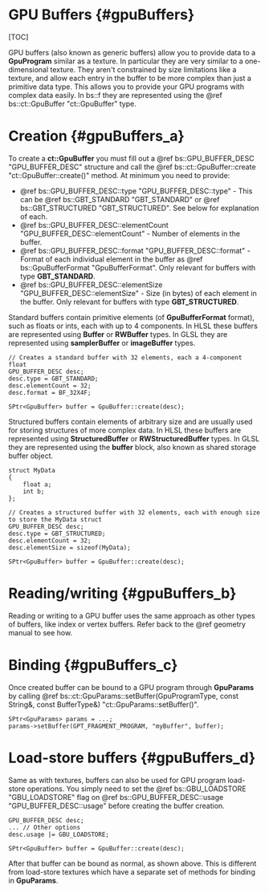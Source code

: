 GPU Buffers			{#gpuBuffers}
===============
[TOC]

GPU buffers (also known as generic buffers) allow you to provide data to a **GpuProgram** similar as a texture. In particular they are very similar to a one-dimensional texture. They aren't constrained by size limitations like a texture, and allow each entry in the buffer to be more complex than just a primitive data type. This allows you to provide your GPU programs with complex data easily. In bs::f they are represented using the @ref bs::ct::GpuBuffer "ct::GpuBuffer" type. 

# Creation {#gpuBuffers_a}
To create a **ct::GpuBuffer** you must fill out a @ref bs::GPU_BUFFER_DESC "GPU_BUFFER_DESC" structure and call the @ref bs::ct::GpuBuffer::create "ct::GpuBuffer::create()" method. At minimum you need to provide:
 - @ref bs::GPU_BUFFER_DESC::type "GPU_BUFFER_DESC::type" - This can be @ref bs::GBT_STANDARD "GBT_STANDARD" or @ref bs::GBT_STRUCTURED "GBT_STRUCTURED". See below for explanation of each.
 - @ref bs::GPU_BUFFER_DESC::elementCount "GPU_BUFFER_DESC::elementCount" - Number of elements in the buffer.
 - @ref bs::GPU_BUFFER_DESC::format "GPU_BUFFER_DESC::format" - Format of each individual element in the buffer as @ref bs::GpuBufferFormat "GpuBufferFormat". Only relevant for buffers with type **GBT_STANDARD**.
 - @ref bs::GPU_BUFFER_DESC::elementSize "GPU_BUFFER_DESC::elementSize" - Size (in bytes) of each element in the buffer. Only relevant for buffers with type **GBT_STRUCTURED**.
 
Standard buffers contain primitive elements (of **GpuBufferFormat** format), such as floats or ints, each with up to 4 components. In HLSL these buffers are represented using **Buffer** or **RWBuffer** types. In GLSL they are represented using **samplerBuffer** or **imageBuffer** types.
 
~~~~~~~~~~~~~{.cpp}
// Creates a standard buffer with 32 elements, each a 4-component float
GPU_BUFFER_DESC desc;
desc.type = GBT_STANDARD;
desc.elementCount = 32;
desc.format = BF_32X4F;

SPtr<GpuBuffer> buffer = GpuBuffer::create(desc);
~~~~~~~~~~~~~

Structured buffers contain elements of arbitrary size and are usually used for storing structures of more complex data. In HLSL these buffers are represented using **StructuredBuffer** or **RWStructuredBuffer** types. In GLSL they are represented using the **buffer** block, also known as shared storage buffer object.
 
~~~~~~~~~~~~~{.cpp}
struct MyData
{
	float a;
	int b;
};

// Creates a structured buffer with 32 elements, each with enough size to store the MyData struct
GPU_BUFFER_DESC desc;
desc.type = GBT_STRUCTURED;
desc.elementCount = 32;
desc.elementSize = sizeof(MyData);

SPtr<GpuBuffer> buffer = GpuBuffer::create(desc);
~~~~~~~~~~~~~ 

# Reading/writing {#gpuBuffers_b}
Reading or writing to a GPU buffer uses the same approach as other types of buffers, like index or vertex buffers. Refer back to the @ref geometry manual to see how.

# Binding {#gpuBuffers_c}
Once created buffer can be bound to a GPU program through **GpuParams** by calling @ref bs::ct::GpuParams::setBuffer(GpuProgramType, const String&, const BufferType&) "ct::GpuParams::setBuffer()".

~~~~~~~~~~~~~{.cpp}
SPtr<GpuParams> params = ...;
params->setBuffer(GPT_FRAGMENT_PROGRAM, "myBuffer", buffer);
~~~~~~~~~~~~~ 

# Load-store buffers {#gpuBuffers_d}
Same as with textures, buffers can also be used for GPU program load-store operations. You simply need to set the @ref bs::GBU_LOADSTORE "GBU_LOADSTORE" flag on @ref bs::GPU_BUFFER_DESC::usage "GPU_BUFFER_DESC::usage" before creating the buffer creation.

~~~~~~~~~~~~~{.cpp}
GPU_BUFFER_DESC desc;
... // Other options
desc.usage |= GBU_LOADSTORE;

SPtr<GpuBuffer> buffer = GpuBuffer::create(desc);
~~~~~~~~~~~~~ 

After that buffer can be bound as normal, as shown above. This is different from load-store textures which have a separate set of methods for binding in **GpuParams**.